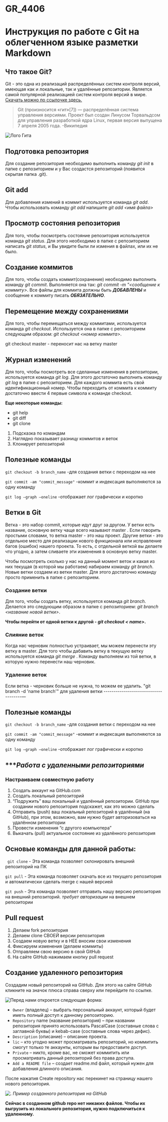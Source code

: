 # GR_4406


# Инструкция по работе с Git на облегченном языке разметки Markdown

## Что такое Git?
Git - это одна из реализаций распределённых систем контроля версий, имеющая как и локальные, так и удалённые репозитории. Является самой популярной реализацией систем контроля версий в мире. [Скачать можно по ссылочке здесь.](https://git-scm.com/)

>Git (произносится «гит»[7]) — распределённая система управления версиями. Проект был создан Линусом Торвальдсом для управления разработкой ядра Linux, первая версия выпущена 7 апреля 2005 года. -Википедия

![Лого Гита](https://git-scm.com/images/logo@2x.png)

## Подготовка репозитория
Для создание репозитория необходимо выполнить команду *git init* в папке с репозиторием и у Вас создаcтся репозиторий (появится скрытая папка .git).

## Git add
Для добавления измений в коммит используется команда *git add*. Чтобы использовать команду *git add* напишите *git add <имя файла>*

## Просмотр состояния репозитория
Для того, чтобы посмотреть состояние репозитория используется команда *git status*. Для этого необходимо в папке с репозиторием написать *git status*, и Вы увидите были ли измения в файлах, или их не было.

## Создание коммитов
Для того, чтобы создать коммит(сохранение) необходимо выполнить команду *git commit*. Выполняется она так: *git commit -m "<сообщение к коммиту>*. Все файлы для коммита должны быть ***ДОБАВЛЕНЫ*** и сообщение к коммиту писать ***ОБЯЗАТЕЛЬНО***.

## Перемещение между сохранениями
Для того, чтобы перемещаться между коммитами, используется команда *git checkout*. Используется она в папке с репозиторием следующим образом: *git checkout <номер коммита>*.

git checkout master - переносит нас на ветку master

## Журнал изменений
Для того, чтобы посмотреть все сделанные изменения в репозитории, используется команда *git log*. Для этого достаточно выполнить команду *git log* в папке с репозиторием. Для каждого коммита есть свой идентификационный номер. Чтобы переходить от коммита к коммиту достаточно ввести 4 первые символа к команде checkout.

**Еще некоторые команды:**

* git help
* git diff
* git clone

1. Подсказка по командам
2. Наглядно показывает разницу коммитов и веток
3. Клонирует репозиторий


## Полезные команды
`git checkout -b branch_name` -для создания ветки с переходом на нее

`git commit -am "commit_message"` -коммит и индексация выполняются за одну команду

`git log —graph —oneline` -отображает лог графически и коротко




## Ветки в Git
Ветка - это набор commit, которые идут друг за другом. У ветки есть название, основную ветку чаще всего называют master . Если говорить простыми словами, то ветка master - это наш проект.
Другие ветки - это отдельное место для реализации нового функционала или исправление багов (ошибок) нашего проекта. То есть, с отдельной веткой вы делаете что угодно, а затем сливаете эти изменения в основную ветку master.

Чтобы посмотреть сколько у нас на данный момент веток и какая из них текущая (в которой мы работаем) набираем команду *git branch*. Новые ветки создаем из ветки master. Для этого достаточно команду просто применить в папке с репозиторием.

### Создание ветки
Для того, чтобы создать ветку, используется команда *git branch*. Делается это следующим образом в папке с репозиторием: *git branch <название новой ветки>*.

**Чтобы перейти от одной ветки к другой - *git checkout < name>*.**

### Слияние веток
Когда нас черновик полностью устраивает, мы можем перенести эту ветку в master. Для того чтобы дабавить ветку в текущую ветку используется команда *git merge <name branch>*. Команду выполняем из той ветки, в которую нужно перенести наш черновик.

### Удаление веток
Если ветка - черновик больше не нужна, то можем ее удалить.
"git branch -d 'name branch'" для удаления ветки
-------------------------------------—

## Полезные команды
`git checkout -b branch_name` -для создания ветки с переходом на нее

`git commit -am "commit_message"` -коммит и индексация выполняются за одну команду

`git log —graph —oneline` -отображает лог графически и коротко


## ****Работа с удаленными репозиториями*

### Настраиваем совместную работу

1. Создать аккаунт на GitHub.com
2. Создать локальный репозиторий
3. “Подружить” ваш локальный и удалённый репозитории. GitHub при создании нового репозитория подскажет, как это можно сделать
4. Отправить (push) ваш локальный репозиторий в удалённый (на GitHub), при этом, возможно,
вам нужно будет авторизоваться на удалённом репозитории
5. Провести изменения “с другого компьютера”
6. Выкачать (pull) актуальное состояние из удалённого репозитория


## Основые команды для данной работы:

`` git clone`` - Эта команда позволяет склонировать внешний репозиторий на ПК

``git pull`` - Эта команда позволяет скачать все из текущего репозитория и автоматически сделать merge с нашей версией

``git push`` - Эта команда позволяет отправить нашу версию репозитория на внешний репозиторий. *требует авторизации* на внешнем репозитории


## __Pull request__

1. Делаем fork репозитория
2. Делаем clone СВОЕЙ версии репозитория
3. Создаем новую ветку и в НЕЕ вносим свои изменения
4. Фиксируем изменения (делаем коммиты)
5. Oтправляем свою версию в свой GitHub
6. На сайте GitHub нажимаем кнопку pull request


## Создание удаленного репозитория
Создадим новый репозиторий на GitHub. Для этого на сайте GitHub кликните на значок плюса справа сверху или перейдите по ссылке.

![Перед нами откроется следующая форма:](Create-repository.png) 


* ``Owner`` (владелец) – выбрать персональный аккаунт, который будет иметь полный доступ к данному репозиторию.
* ``Repository`` name (название репозитория) – при названии репозитория принято использовать PascalCase (составные слова с заглавной буквы) и kebab-case (составные слова через дефис).
* ``Description`` (описание) – описание проекта.
* ``lic`` – кто угодно может просматривать репозиторий, но коммитить смогут только те аккаунты, которым вы предоставите доступ.
* ``Private`` – никто, кроме вас, не сможет коммитить или просматривать данный репозиторий без права доступа.
* ``Add a README file`` – создает readme.md файл, который нужен для добавления длинного описания.

После нажатия Create repository нас перекинет на страницу нашего нового репозитория.

![.](github.jpd.png)
*Пример созданного репозитория на GitHub*


__Сейчас в созданном github repo нет никаких файлов. Чтобы их выгрузить из локального репозитория, нужно подключиться к удаленному.__

